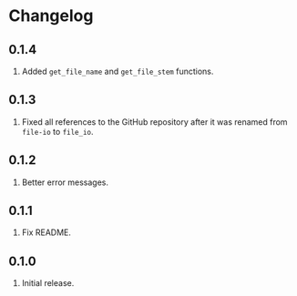 # Changelog

## 0.1.4

1. Added `get_file_name` and `get_file_stem` functions.

## 0.1.3

1. Fixed all references to the GitHub repository after it was renamed from `file-io` to `file_io`.

## 0.1.2

1. Better error messages.

## 0.1.1

1. Fix README.

## 0.1.0

1. Initial release.